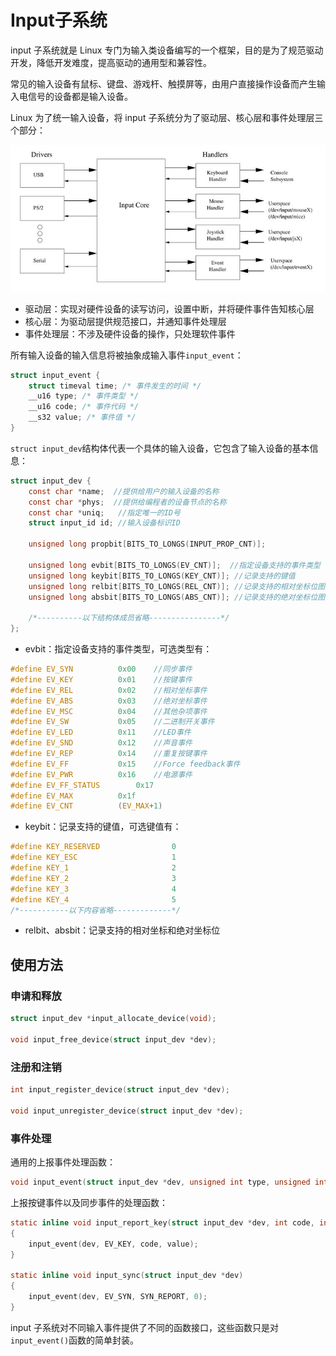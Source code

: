 # Input子系统

input 子系统就是 Linux 专门为输入类设备编写的一个框架，目的是为了规范驱动开发，降低开发难度，提高驱动的通用型和兼容性。

常见的输入设备有鼠标、键盘、游戏杆、触摸屏等，由用户直接操作设备而产生输入电信号的设备都是输入设备。

Linux 为了统一输入设备，将 input 子系统分为了驱动层、核心层和事件处理层三个部分：

![alt text](../../images/kernel/input_sub_system01.png)

- 驱动层：实现对硬件设备的读写访问，设置中断，并将硬件事件告知核心层
- 核心层：为驱动层提供规范接口，并通知事件处理层
- 事件处理层：不涉及硬件设备的操作，只处理软件事件

所有输入设备的输入信息将被抽象成输入事件`input_event`：

```C
struct input_event {
    struct timeval time; /* 事件发生的时间 */
    __u16 type; /* 事件类型 */
    __u16 code; /* 事件代码 */
    __s32 value; /* 事件值 */
}
```

`struct input_dev`结构体代表一个具体的输入设备，它包含了输入设备的基本信息：

```C
struct input_dev {
    const char *name;  //提供给用户的输入设备的名称
    const char *phys;  //提供给编程者的设备节点的名称
    const char *uniq;   //指定唯一的ID号
    struct input_id id; //输入设备标识ID

    unsigned long propbit[BITS_TO_LONGS(INPUT_PROP_CNT)];

    unsigned long evbit[BITS_TO_LONGS(EV_CNT)];  //指定设备支持的事件类型
    unsigned long keybit[BITS_TO_LONGS(KEY_CNT)]; //记录支持的键值
    unsigned long relbit[BITS_TO_LONGS(REL_CNT)]; //记录支持的相对坐标位图
    unsigned long absbit[BITS_TO_LONGS(ABS_CNT)]; //记录支持的绝对坐标位图

    /*----------以下结构体成员省略----------------*/
};
```

- evbit：指定设备支持的事件类型，可选类型有：

```C
#define EV_SYN			0x00    //同步事件
#define EV_KEY			0x01    //按键事件
#define EV_REL			0x02    //相对坐标事件
#define EV_ABS			0x03    //绝对坐标事件
#define EV_MSC			0x04    //其他杂项事件
#define EV_SW			0x05    //二进制开关事件
#define EV_LED			0x11    //LED事件
#define EV_SND			0x12    //声音事件
#define EV_REP			0x14    //重复按键事件
#define EV_FF			0x15    //Force feedback事件
#define EV_PWR			0x16    //电源事件
#define EV_FF_STATUS		0x17    
#define EV_MAX			0x1f
#define EV_CNT			(EV_MAX+1)
```

- keybit：记录支持的键值，可选键值有：

```C
#define KEY_RESERVED                0
#define KEY_ESC                     1
#define KEY_1                       2
#define KEY_2                       3
#define KEY_3                       4
#define KEY_4                       5
/*-----------以下内容省略-------------*/
```

- relbit、absbit：记录支持的相对坐标和绝对坐标位

## 使用方法

### 申请和释放

```C
struct input_dev *input_allocate_device(void);

void input_free_device(struct input_dev *dev);
```

### 注册和注销

```C
int input_register_device(struct input_dev *dev);

void input_unregister_device(struct input_dev *dev);
```

### 事件处理

通用的上报事件处理函数：

```C
void input_event(struct input_dev *dev, unsigned int type, unsigned int code, int value);
```

上报按键事件以及同步事件的处理函数：

```C
static inline void input_report_key(struct input_dev *dev, int code, int value)
{
    input_event(dev, EV_KEY, code, value);
}

static inline void input_sync(struct input_dev *dev)
{
    input_event(dev, EV_SYN, SYN_REPORT, 0);
}
```

input 子系统对不同输入事件提供了不同的函数接口，这些函数只是对`input_event()`函数的简单封装。



